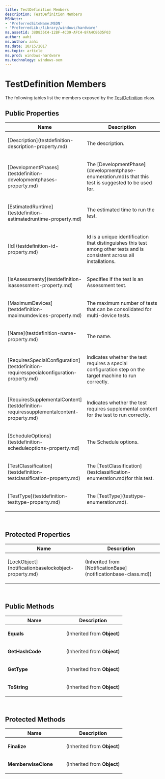 ```yaml
---
title: TestDefinition Members
description: TestDefinition Members
MSHAttr:
- 'PreferredSiteName:MSDN'
- 'PreferredLib:/library/windows/hardware'
ms.assetid: 38D835C4-12BF-4C39-AFC4-8FA4C8635F03
author: aahi
ms.author: aahi
ms.date: 10/15/2017
ms.topic: article
ms.prod: windows-hardware
ms.technology: windows-oem
---
```


# TestDefinition Members


The following tables list the members exposed by the [TestDefinition](testdefinition-class.md) class.

## <span id="Public_Properties"></span><span id="public_properties"></span><span id="PUBLIC_PROPERTIES"></span>Public Properties


<table>
<colgroup>
<col width="50%" />
<col width="50%" />
</colgroup>
<thead>
<tr class="header">
<th>Name</th>
<th>Description</th>
</tr>
</thead>
<tbody>
<tr class="odd">
<td><p>[Description](testdefinition-description-property.md)</p></td>
<td><p>The description.</p></td>
</tr>
<tr class="even">
<td><p>[DevelopmentPhases](testdefinition-developmentphases-property.md)</p></td>
<td><p>The [DevelopmentPhase](developmentphase-enumeration.md)s that this test is suggested to be used for.</p></td>
</tr>
<tr class="odd">
<td><p>[EstimatedRuntime](testdefinition-estimatedruntime-property.md)</p></td>
<td><p>The estimated time to run the test.</p></td>
</tr>
<tr class="even">
<td><p>[Id](testdefinition-id-property.md)</p></td>
<td><p>Id is a unique identification that distinguishes this test among other tests and is consistent across all installations.</p></td>
</tr>
<tr class="odd">
<td><p>[IsAssessmenty](testdefinition-isassessment-property.md)</p></td>
<td><p>Specifies if the test is an Assessment test.</p></td>
</tr>
<tr class="even">
<td><p>[MaximumDevices](testdefinition-maximumdevices-property.md)</p></td>
<td><p>The maximum number of tests that can be consolidated for multi-device tests.</p></td>
</tr>
<tr class="odd">
<td><p>[Name](testdefinition-name-property.md)</p></td>
<td><p>The name.</p></td>
</tr>
<tr class="even">
<td><p>[RequiresSpecialConfiguration](testdefinition-requiresspecialconfiguration-property.md)</p></td>
<td><p>Indicates whether the test requires a special configuration step on the target machine to run correctly.</p></td>
</tr>
<tr class="odd">
<td><p>[RequiresSupplementalContent](testdefinition-requiressupplementalcontent-property.md)</p></td>
<td><p>Indicates whether the test requires supplemental content for the test to run correctly.</p></td>
</tr>
<tr class="even">
<td><p>[ScheduleOptions](testdefinition-scheduleoptions-property.md)</p></td>
<td><p>The Schedule options.</p></td>
</tr>
<tr class="odd">
<td><p>[TestClassification](testdefinition-testclassification-property.md)</p></td>
<td><p>The [TestClassification](testclassification-enumeration.md)for this test.</p></td>
</tr>
<tr class="even">
<td><p>[TestType](testdefinition-testtype-property.md)</p></td>
<td><p>The [TestType](testtype-enumeration.md).</p></td>
</tr>
</tbody>
</table>

 

## <span id="Protected_Properties"></span><span id="protected_properties"></span><span id="PROTECTED_PROPERTIES"></span>Protected Properties


<table>
<colgroup>
<col width="50%" />
<col width="50%" />
</colgroup>
<thead>
<tr class="header">
<th>Name</th>
<th>Description</th>
</tr>
</thead>
<tbody>
<tr class="odd">
<td><p>[LockObject](notificationbaselockobject-property.md)</p></td>
<td><p>(Inherited from [NotificationBase](notificationbase-class.md))</p></td>
</tr>
</tbody>
</table>

 

## <span id="Public_Methods"></span><span id="public_methods"></span><span id="PUBLIC_METHODS"></span>Public Methods


<table>
<colgroup>
<col width="50%" />
<col width="50%" />
</colgroup>
<thead>
<tr class="header">
<th>Name</th>
<th>Description</th>
</tr>
</thead>
<tbody>
<tr class="odd">
<td><p><strong>Equals</strong></p></td>
<td><p>(Inherited from <strong>Object</strong>)</p></td>
</tr>
<tr class="even">
<td><p><strong>GetHashCode</strong></p></td>
<td><p>(Inherited from <strong>Object</strong>)</p></td>
</tr>
<tr class="odd">
<td><p><strong>GetType</strong></p></td>
<td><p>(Inherited from <strong>Object</strong>)</p></td>
</tr>
<tr class="even">
<td><p><strong>ToString</strong></p></td>
<td><p>(Inherited from <strong>Object</strong>)</p></td>
</tr>
</tbody>
</table>

 

## <span id="Protected_Methods"></span><span id="protected_methods"></span><span id="PROTECTED_METHODS"></span>Protected Methods


<table>
<colgroup>
<col width="50%" />
<col width="50%" />
</colgroup>
<thead>
<tr class="header">
<th>Name</th>
<th>Description</th>
</tr>
</thead>
<tbody>
<tr class="odd">
<td><p><strong>Finalize</strong></p></td>
<td><p>(Inherited from <strong>Object</strong>)</p></td>
</tr>
<tr class="even">
<td><p><strong>MemberwiseClone</strong></p></td>
<td><p>(Inherited from <strong>Object</strong>)</p></td>
</tr>
</tbody>
</table>

 

 

 






